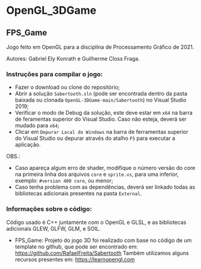 # OpenGL_3DGame
## FPS_Game
Jogo feito em OpenGL para a disciplina de Processamento Gráfico de 2021.

Autores: Gabriel Ely Konrath e Guilherme Closs Fraga.

### Instruções para compilar o jogo:
- Fazer o download ou clone do repositório;
- Abrir a solução `Sabertooth.sln` (pode ser encontrada dentro da pasta baixada ou clonada `OpenGL-3DGame-main/Sabertooth`) no Visual Studio 2019;
- Verificar o modo de Debug da solução, este deve estar em `x64` na barra de feramentas superior do Visual Studio. Caso não esteja, deverá ser mudado para `x64`;
- Clicar em `Depurar Local do Windows` na barra de ferramentas superior do Visual Studio ou depurar através do atalho `F5` para executar a aplicação.

OBS.: 
- Caso apareça algum erro de shader, modifique o número versão do core na primeira linha dos arquivos `core` e `sprite.vs`, para uma inferior, exemplo: `#version 400 core`, ou menor;
- Caso tenha problema com as dependências, deverá ser linkado todas as bibliotecas adicionais presentes na pasta `External`.

### Informações sobre o código:
Código usado é C++ juntamente com o OpenGL e GLSL, e as bibliotecas adicionais GLEW, GLFW, GLM, e SOIL.

* FPS_Game: Projeto do jogo 3D foi realizado com base no código de um template no github, que pode ser encontrado em: https://github.com/RafaelFreita/Sabertooth
Também utilizamos alguns recursos presentes em: https://learnopengl.com
